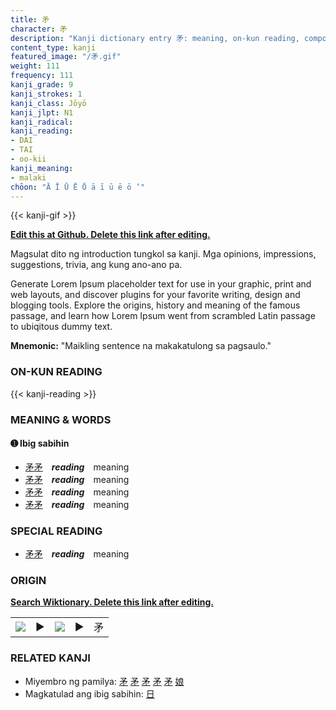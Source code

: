 ```yaml
---
title: 矛
character: 矛
description: "Kanji dictionary entry 矛: meaning, on-kun reading, compounds, origin, related kanji"
content_type: kanji
featured_image: "/矛.gif"
weight: 111
frequency: 111
kanji_grade: 9
kanji_strokes: 1
kanji_class: Jōyō
kanji_jlpt: N1
kanji_radical: 
kanji_reading: 
- DAI
- TAI
- oo-kii
kanji_meaning:
- malaki
chōon: "Ā Ī Ū Ē Ō ā ī ū ē ō ’"
---
```

[//]: # (Don't edit the line below. Kanji animated GIF code is automatically generated.)
{{< kanji-gif >}}

[//]: # (Edit below this line.)

**[Edit this at Github. Delete this link after editing.](https://github.com/tim0g/tim/tree/main/content/kanji/矛/index.md)**

Magsulat dito ng introduction tungkol sa kanji. Mga opinions, impressions, suggestions, trivia, ang kung ano-ano pa.

Generate Lorem Ipsum placeholder text for use in your graphic, print and web layouts, and discover plugins for your favorite writing, design and blogging tools. Explore the origins, history and meaning of the famous passage, and learn how Lorem Ipsum went from scrambled Latin passage to ubiqitous dummy text.
 
**Mnemonic:** "Maikling sentence na makakatulong sa pagsaulo."

### ON-KUN READING

[//]: # (Don't edit the line below. ON-KUN READING code is automatically generated.)
{{< kanji-reading >}}

### MEANING & WORDS

#### ➊ **Ibig sabihin**
  - [矛](../矛)[矛](../矛)　***reading***　meaning
  - [矛](../矛)[矛](../矛)　***reading***　meaning
  - [矛](../矛)[矛](../矛)　***reading***　meaning
  - [矛](../矛)[矛](../矛)　***reading***　meaning

### SPECIAL READING
  - [矛](../矛)[矛](../矛)　***reading***　meaning

### ORIGIN

**[Search Wiktionary. Delete this link after editing.](https://wiktionary.org/wiki/矛)**
<table class="kanji-table"><tr><td>
<img src="60px-矛-bronze.svg.png">
</td><td>▶</td><td>
<img src="60px-矛-oracle.svg.png">
</td><td>▶</td>
<td class="kanji-origin">矛</td>
</tr></table>

### RELATED KANJI
- Miyembro ng pamilya: [矛](../矛) [矛](../矛) [矛](../矛) [矛](../矛) [矛](../矛) [娘](../娘)
- Magkatulad ang ibig sabihin: [日](../日)
